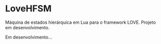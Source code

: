 # LoveHFSM

Máquina de estados hierárquica em Lua para o framework LOVE. Projeto em desenvolvimento.

Em desenvolvimento...